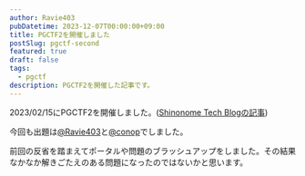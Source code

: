 ```yaml
---
author: Ravie403
pubDatetime: 2023-12-07T00:00:00+09:00
title: PGCTF2を開催しました
postSlug: pgctf-second
featured: true
draft: false
tags:
  - pgctf
description: PGCTF2を開催した記事です。
---
```


2023/02/15にPGCTF2を開催しました。([Shinonome Tech Blogの記事](https://blog.shinonome.io/pgctf2/))

今回も出題は[@Ravie403](https://github.com/Ravie403)と[@conop](https://github.com/disVill)でしました。

前回の反省を踏まえてポータルや問題のブラッシュアップをしました。その結果なかなか解きごたえのある問題になったのではないかと思います。
